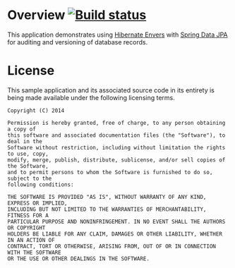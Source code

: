 # Overview [![Build status](https://travis-ci.org/manish-in-java/spring-jpa-envers.svg)](https://travis-ci.org/manish-in-java/spring-jpa-envers)
This application demonstrates using [Hibernate Envers](http://hibernate.org/orm/envers/)
with [Spring Data JPA](http://projects.spring.io/spring-data-jpa/) for auditing and
versioning of database records.

# License
This sample application and its associated source code in its entirety is being made
available under the following licensing terms.

    Copyright (C) 2014

    Permission is hereby granted, free of charge, to any person obtaining a copy of
    this software and associated documentation files (the "Software"), to deal in the
    Software without restriction, including without limitation the rights to use, copy,
    modify, merge, publish, distribute, sublicense, and/or sell copies of the Software,
    and to permit persons to whom the Software is furnished to do so, subject to the
    following conditions:

    THE SOFTWARE IS PROVIDED "AS IS", WITHOUT WARRANTY OF ANY KIND, EXPRESS OR IMPLIED,
    INCLUDING BUT NOT LIMITED TO THE WARRANTIES OF MERCHANTABILITY, FITNESS FOR A
    PARTICULAR PURPOSE AND NONINFRINGEMENT. IN NO EVENT SHALL THE AUTHORS OR COPYRIGHT
    HOLDERS BE LIABLE FOR ANY CLAIM, DAMAGES OR OTHER LIABILITY, WHETHER IN AN ACTION OF
    CONTRACT, TORT OR OTHERWISE, ARISING FROM, OUT OF OR IN CONNECTION WITH THE SOFTWARE
    OR THE USE OR OTHER DEALINGS IN THE SOFTWARE.

